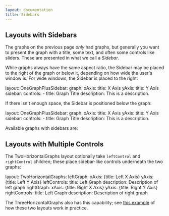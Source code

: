 ```yaml
---
layout: documentation
title: Sidebars
---
```


## Layouts with Sidebars

The graphs on the previous page _only_ had graphs, but generally you want to present the graph with a title, some text, and often some controls like sliders. These are presented in what we call a *Sidebar*.

While graphs always have the same aspect ratio, the Sidebar may be placed to the right of the graph or below it, depending on how wide the user's window is. For wide windows, the Sidebar is placed to the right:

<div width="800" height="500" class="codePreview">

layout:
  OneGraphPlusSidebar:
    graph: 
      xAxis:
        title: X Axis
      yAxis:
        title: Y Axis
    sidebar:
      controls:
      - title: Graph Title
        description: This is a description.
      
</div>

If there isn't enough space, the Sidebar is positioned below the graph:

<div width="490" height="560" class="codePreview">

layout:
  OneGraphPlusSidebar:
    graph: 
      xAxis:
        title: X Axis
      yAxis:
        title: Y Axis
    sidebar:
      controls:
      - title: Graph Title
        description: This is a description.
      
</div>

Available graphs with sidebars are:



## Layouts with Multiple Controls

The TwoHorizontalGraphs layout optionally take `leftControl` and `rightControl` children; these place sidebar-like controls underneath the two graphs:

<div width="500" height="480" class="codePreview">

layout:
  TwoHorizontalGraphs:
    leftGraph:
      xAxis: {title: Left X Axis}
      yAxis: {title: Left Y Axis}
    leftControls:
      title: Left Graph
      description: Description of left graph
    rightGraph:
      xAxis: {title: Right X Axis}
      yAxis: {title: Right Y Axis}
    rightControls:
      title: Left Graph
      description: Description of right graph
      
</div>

The ThreeHorizontalGraphs also has this capability; see [this example](https://www.econgraphs.org/graphs/micro/equilibrium/partial_equilibrium/total_surplus) of how these two layouts work in practice.